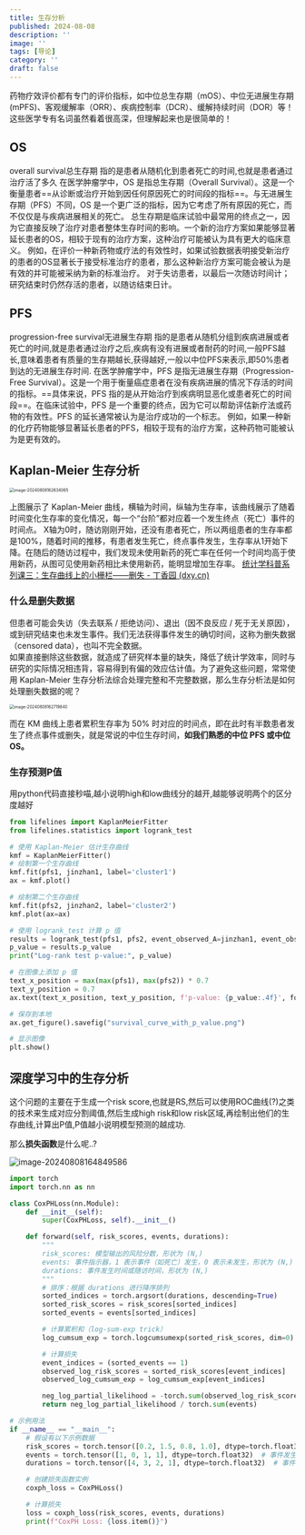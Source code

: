```yaml
---
title: 生存分析
published: 2024-08-08
description: ''
image: ''
tags: [导论]
category: ''
draft: false 
---
```


药物疗效评价都有专门的评价指标，如中位总生存期（mOS）、中位无进展生存期(mPFS)、客观缓解率（ORR）、疾病控制率（DCR）、缓解持续时间（DOR）等！这些医学专有名词虽然看着很高深，但理解起来也是很简单的！
## OS
overall survival总生存期
指的是患者从随机化到患者死亡的时间,也就是患者通过治疗活了多久
在医学肿瘤学中，OS 是指总生存期（Overall Survival）。这是一个衡量患者==从诊断或治疗开始到因任何原因死亡的时间段的指标==。与无进展生存期（PFS）不同，OS 是一个更广泛的指标，因为它考虑了所有原因的死亡，而不仅仅是与疾病进展相关的死亡。
总生存期是临床试验中最常用的终点之一，因为它直接反映了治疗对患者整体生存时间的影响。一个新的治疗方案如果能够显著延长患者的OS，相较于现有的治疗方案，这种治疗可能被认为具有更大的临床意义。
例如，在评价一种新药物或疗法的有效性时，如果试验数据表明接受新治疗的患者的OS显著长于接受标准治疗的患者，那么这种新治疗方案可能会被认为是有效的并可能被采纳为新的标准治疗。
对于失访患者，以最后一次随访时间计；研究结束时仍然存活的患者，以随访结束日计。

## PFS
progression-free survival无进展生存期
指的是患者从随机分组到疾病进展或者死亡的时间,就是患者通过治疗之后,疾病有没有进展或者耐药的时间,一般PFS越长,意味着患者有质量的生存期越长,获得越好,一般以中位PFS来表示,即50%患者到达的无进展生存时间.
在医学肿瘤学中，PFS 是指无进展生存期（Progression-Free Survival）。这是一个用于衡量癌症患者在没有疾病进展的情况下存活的时间的指标。==具体来说，PFS 指的是从开始治疗到疾病明显恶化或患者死亡的时间段==。在临床试验中，PFS 是一个重要的终点，因为它可以帮助评估新疗法或药物的有效性。PFS 的延长通常被认为是治疗成功的一个标志。
例如，如果一种新的化疗药物能够显著延长患者的PFS，相较于现有的治疗方案，这种药物可能被认为是更有效的。

## Kaplan-Meier 生存分析

<img src="https://p.ipic.vip/bh2l9x.png" alt="image-20240808162634065" style="zoom:50%;" />

上图展示了 Kaplan-Meier 曲线，横轴为时间，纵轴为生存率，该曲线展示了随着时间变化生存率的变化情况，每一个“台阶”都对应着一个发生终点（死亡）事件的时间点。
X轴为0时，随访刚刚开始，还没有患者死亡，所以两组患者的生存率都是100%，随着时间的推移，有患者发生死亡，终点事件发生，生存率从1开始下降。在随后的随访过程中，我们发现未使用新药的死亡率在任何一个时间均高于使用新药，从图可见使用新药相比未使用新药，能明显增加生存率。
[统计学科普系列课三：生存曲线上的小栅栏——删失 - 丁香园 (dxy.cn)](https://oncol.dxy.cn/article/584702)

### 什么是删失数据

但患者可能会失访（失去联系 / 拒绝访问）、退出（因不良反应 / 死于无关原因），或到研究结束也未发生事件。我们无法获得事件发生的确切时间，这称为删失数据（censored data），也叫不完全数据。  
如果直接删除这些数据，就造成了研究样本量的缺失，降低了统计学效率，同时与研究的实际情况相违背，容易得到有偏的效应估计值。为了避免这些问题，常常使用 Kaplan-Meier 生存分析法综合处理完整和不完整数据，那么生存分析法是如何处理删失数据的呢？  

<img src="https://p.ipic.vip/z7f6jh.png" alt="image-20240808162719840" style="zoom:50%;" />

而在 KM 曲线上患者累积生存率为 50% 时对应的时间点，即在此时有半数患者发生了终点事件或删失，就是常说的中位生存时间，**如我们熟悉的中位 PFS 或中位 OS。**

### 生存预测P值

用python代码直接秒喵,越小说明high和low曲线分的越开,越能够说明两个的区分度越好

```python
from lifelines import KaplanMeierFitter
from lifelines.statistics import logrank_test

# 使用 Kaplan-Meier 估计生存曲线
kmf = KaplanMeierFitter()
# 绘制第一个生存曲线
kmf.fit(pfs1, jinzhan1, label='cluster1')
ax = kmf.plot()

# 绘制第二个生存曲线
kmf.fit(pfs2, jinzhan2, label='cluster2')
kmf.plot(ax=ax)

# 使用 logrank_test 计算 p 值
results = logrank_test(pfs1, pfs2, event_observed_A=jinzhan1, event_observed_B=jinzhan2)
p_value = results.p_value
print("Log-rank test p-value:", p_value)

# 在图像上添加 p 值
text_x_position = max(max(pfs1), max(pfs2)) * 0.7
text_y_position = 0.7
ax.text(text_x_position, text_y_position, f'p-value: {p_value:.4f}', fontsize=12, bbox=dict(facecolor='white', alpha=0.5))

# 保存到本地
ax.get_figure().savefig("survival_curve_with_p_value.png")

# 显示图像
plt.show()
```

## 深度学习中的生存分析

这个问题的主要在于生成一个risk score,也就是RS,然后可以使用ROC曲线(?)之类的技术来生成对应分割阈值,然后生成high risk和low risk区域,再绘制出他们的生存曲线,计算出P值,P值越小说明模型预测的越成功.

那么**损失函数**是什么呢..?

![image-20240808164849586](https://p.ipic.vip/bwjbqh.png)

```python
import torch
import torch.nn as nn

class CoxPHLoss(nn.Module):
    def __init__(self):
        super(CoxPHLoss, self).__init__()

    def forward(self, risk_scores, events, durations):
        """
        risk_scores: 模型输出的风险分数，形状为 (N,)
        events: 事件指示器，1 表示事件（如死亡）发生，0 表示未发生，形状为 (N,)
        durations: 事件发生时间或随访时间，形状为 (N,)
        """
        # 排序：根据 durations 进行降序排列
        sorted_indices = torch.argsort(durations, descending=True)
        sorted_risk_scores = risk_scores[sorted_indices]
        sorted_events = events[sorted_indices]

        # 计算累积和（log-sum-exp trick）
        log_cumsum_exp = torch.logcumsumexp(sorted_risk_scores, dim=0)

        # 计算损失
        event_indices = (sorted_events == 1)
        observed_log_risk_scores = sorted_risk_scores[event_indices]
        observed_log_cumsum_exp = log_cumsum_exp[event_indices]

        neg_log_partial_likelihood = -torch.sum(observed_log_risk_scores - observed_log_cumsum_exp)
        return neg_log_partial_likelihood / torch.sum(events)

# 示例用法
if __name__ == "__main__":
    # 假设有以下示例数据
    risk_scores = torch.tensor([0.2, 1.5, 0.8, 1.0], dtype=torch.float32)
    events = torch.tensor([1, 0, 1, 1], dtype=torch.float32)  # 事件发生（1 表示事件发生，0 表示未发生）
    durations = torch.tensor([4, 3, 2, 1], dtype=torch.float32)  # 事件发生时间或随访时间

    # 创建损失函数实例
    coxph_loss = CoxPHLoss()

    # 计算损失
    loss = coxph_loss(risk_scores, events, durations)
    print(f"CoxPH Loss: {loss.item()}")
```


